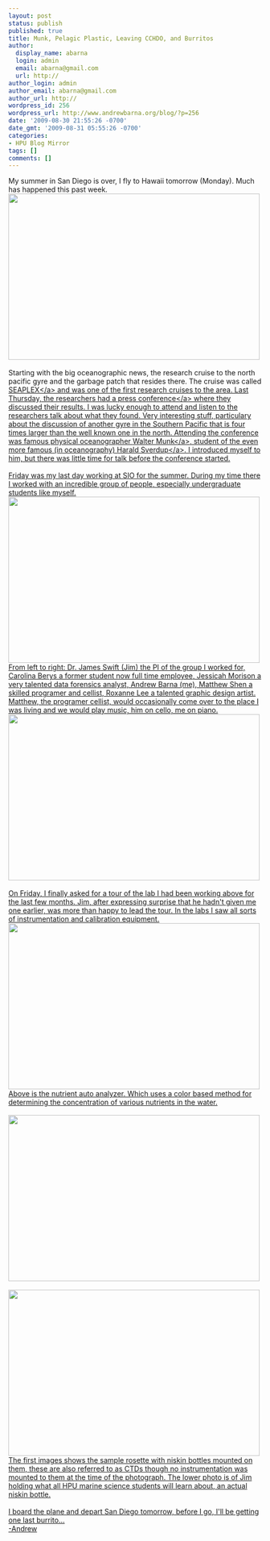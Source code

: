 ```yaml
---
layout: post
status: publish
published: true
title: Munk, Pelagic Plastic, Leaving CCHDO, and Burritos
author:
  display_name: abarna
  login: admin
  email: abarna@gmail.com
  url: http://
author_login: admin
author_email: abarna@gmail.com
author_url: http://
wordpress_id: 256
wordpress_url: http://www.andrewbarna.org/blog/?p=256
date: '2009-08-30 21:55:26 -0700'
date_gmt: '2009-08-31 05:55:26 -0700'
categories:
- HPU Blog Mirror
tags: []
comments: []
---
```

<p>My summer in San Diego is over, I fly to Hawaii tomorrow (Monday). Much has happened this past week.<br &#47;><img src="http:&#47;&#47;www.andrewbarna.org&#47;photos&#47;gallery3&#47;var&#47;resizes&#47;2009SIO&#47;IMG_0047.jpg" width="500px" height="330px"&#47;><br &#47;><br &#47;>Starting with the big oceanographic news, the research cruise to the north pacific gyre and the garbage patch that resides there. The cruise was called <a href="http:&#47;&#47;sio.ucsd.edu&#47;Expeditions&#47;Seaplex&#47;">SEAPLEX<&#47;a> and was one of the first research cruises to the area. Last Thursday, the researchers had a <a href="http:&#47;&#47;www.google.com&#47;hostednews&#47;ap&#47;article&#47;ALeqM5gdJqjFuqumNiDgkM1wyjZZHH4AfQD9ABJMG01">press conference<&#47;a> where they discussed their results. I was lucky enough to attend and listen to the researchers talk about what they found. Very interesting stuff, particulary about the discussion of another gyre in the Southern Pacific that is four times larger than the well known one in the north. Attending the conference was famous physical oceanographer <a href="http:&#47;&#47;en.wikipedia.org&#47;wiki&#47;Walter_Munk">Walter Munk<&#47;a>, student of the even more famous (in oceanography) <a href="http:&#47;&#47;en.wikipedia.org&#47;wiki&#47;Harald_Ulrik_Sverdrup">Harald Sverdup<&#47;a>. I introduced myself to him, but there was little time for talk before the conference started.<br &#47;><br &#47;>Friday was my last day working at SIO for the summer. During my time there I worked with an incredible group of people, especially undergraduate students like myself.<br &#47;><img src="http:&#47;&#47;www.andrewbarna.org&#47;photos&#47;gallery3&#47;var&#47;resizes&#47;2009SIO&#47;DSC_9508.jpg" width="500px" height="330px"&#47;><br &#47;>From left to right: Dr. James Swift (Jim) the PI of the group I worked for, Carolina Berys a former student now full time employee, Jessicah Morison a very talented data forensics analyst, Andrew Barna (me), Matthew Shen a skilled programer and cellist, Roxanne Lee a talented graphic design artist. Matthew, the programer cellist, would occasionally come over to the place I was living and we would play music, him on cello, me on piano.<br &#47;><img src="http:&#47;&#47;www.andrewbarna.org&#47;photos&#47;gallery3&#47;var&#47;resizes&#47;2009SIO&#47;IMG_0042.jpg" width="500px" height="330px"&#47;><br &#47;><br &#47;>On Friday, I finally asked for a tour of the lab I had been working above for the last few months. Jim, after expressing surprise that he hadn't given me one earlier, was more than happy to lead the tour. In the labs I saw all sorts of instrumentation and calibration equipment. <br &#47;><img src="http:&#47;&#47;www.andrewbarna.org&#47;photos&#47;gallery3&#47;var&#47;resizes&#47;2009SIO&#47;DSC_9563.jpg" width="500px" height="330px"&#47;><br &#47;>Above is the nutrient auto analyzer. Which uses a color based method for determining the concentration of various nutrients in the water.<br &#47;><br &#47;><img src="http:&#47;&#47;www.andrewbarna.org&#47;photos&#47;gallery3&#47;var&#47;resizes&#47;2009SIO&#47;DSC_9570.jpg" width="500px" height="330px"&#47;><br &#47;><br &#47;><img src="http:&#47;&#47;www.andrewbarna.org&#47;photos&#47;gallery3&#47;var&#47;resizes&#47;2009SIO&#47;DSC_9569.jpg" width="500px" height="330px"&#47;><br &#47;>The first images shows the sample rosette with niskin bottles mounted on them, these are also referred to as CTDs though no instrumentation was mounted to them at the time of the photograph. The lower photo is of Jim holding what all HPU marine science students will learn about, an actual niskin bottle.<br &#47;><br &#47;>I board the plane and depart San Diego tomorrow, before I go, I'll be getting one last burrito...<br &#47;>-Andrew</p>
